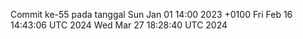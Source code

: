 Commit ke-55 pada tanggal Sun Jan 01 14:00 2023 +0100
Fri Feb 16 14:43:06 UTC 2024
Wed Mar 27 18:28:40 UTC 2024
